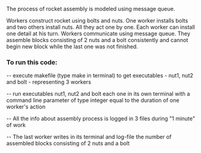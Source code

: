 The process of rocket assembly is modeled using message queue.

Workers construct rocket using bolts and nuts. One worker installs bolts and two others install nuts. All they act one by one. Each worker can install one detail at his turn. 
Workers communicate using message queue. They assemble blocks consisting of 2 nuts and a bolt consistently and cannot begin new block while the last one was not finished.

### To run this code:

-- execute makefile (type make in terminal) to get executables - nut1, nut2 and bolt - representing 3 workers 

-- run executables nut1, nut2 and bolt each one in its own terminal with a command line parameter of type integer equal to the duration of one worker's action

-- All the info about assembly process is logged in 3 files during "1 minute" of work 

-- The last worker writes in its terminal and log-file the number of assembled blocks consisting of 2 nuts and a bolt
